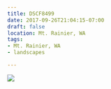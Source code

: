 ```yaml
---
title: DSCF8499
date: 2017-09-26T21:04:15-07:00
draft: false
location: Mt. Rainier, WA
tags:
- Mt. Rainier, WA
- landscapes

---
```

![](https://d17enza3bfujl8.cloudfront.net/DSCF8499.jpg)
